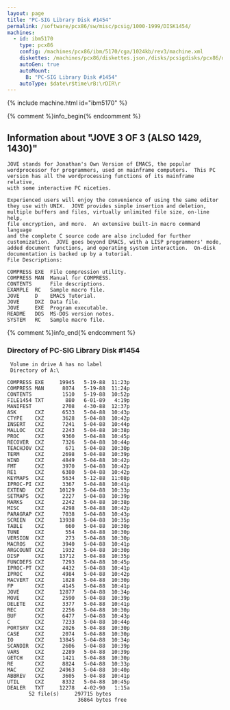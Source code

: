 ```yaml
---
layout: page
title: "PC-SIG Library Disk #1454"
permalink: /software/pcx86/sw/misc/pcsig/1000-1999/DISK1454/
machines:
  - id: ibm5170
    type: pcx86
    config: /machines/pcx86/ibm/5170/cga/1024kb/rev3/machine.xml
    diskettes: /machines/pcx86/diskettes.json,/disks/pcsigdisks/pcx86/diskettes.json
    autoGen: true
    autoMount:
      B: "PC-SIG Library Disk #1454"
    autoType: $date\r$time\rB:\rDIR\r
---
```


{% include machine.html id="ibm5170" %}

{% comment %}info_begin{% endcomment %}

## Information about "JOVE 3 OF 3 (ALSO 1429, 1430)"

    JOVE stands for Jonathan's Own Version of EMACS, the popular
    wordprocessor for programmers, used on mainframe computers.  This PC
    version has all the wordprocessing functions of its mainframe relative,
    with some interactive PC niceties.
    
    Experienced users will enjoy the convenience of using the same editor
    they use with UNIX.  JOVE provides simple insertion and deletion,
    multiple buffers and files, virtually unlimited file size, on-line help,
    file encryption, and more.  An extensive built-in macro command language
    and the complete C source code are also included for further
    customization.  JOVE goes beyond EMACS, with a LISP programmers' mode,
    added document functions, and operating system interaction.  On-disk
    documentation is backed up by a tutorial.
    File Descriptions:
    
    COMPRESS EXE  File compression utility.
    COMPRESS MAN  Manual for COMPRESS.
    CONTENTS      File descriptions.
    EXAMPLE  RC   Sample macro file.
    JOVE     D    EMACS Tutorial.
    JOVE     DXZ  Data file.
    JOVE     EXE  Program executable.
    README   DOS  MS-DOS version notes.
    SYSTEM   RC   Sample macro file.
{% comment %}info_end{% endcomment %}


### Directory of PC-SIG Library Disk #1454

     Volume in drive A has no label
     Directory of A:\

    COMPRESS EXE     19945   5-19-88  11:23p
    COMPRESS MAN      8074   5-19-88  11:24p
    CONTENTS          1510   5-19-88  10:52p
    FILE1454 TXT       880   6-01-89   4:19p
    MANIFEST          2708   4-30-88  12:37p
    ASK      CXZ      6533   5-04-88  10:43p
    CTYPE    CXZ      3628   5-04-88  10:42p
    INSERT   CXZ      7241   5-04-88  10:44p
    MALLOC   CXZ      2243   5-04-88  10:38p
    PROC     CXZ      9360   5-04-88  10:45p
    RECOVER  CXZ      7326   5-04-88  10:44p
    TEACHJOV CXZ       671   5-04-88  10:30p
    TERM     CXZ      2698   5-04-88  10:39p
    WIND     CXZ      4849   5-04-88  10:42p
    FMT      CXZ      3970   5-04-88  10:42p
    RE1      CXZ      6380   5-04-88  10:42p
    KEYMAPS  CXZ      5634   5-12-88  11:08p
    IPROC-PI CXZ      3367   5-04-88  10:41p
    EXTEND   CXZ     10129   5-04-88  10:33p
    SETMAPS  CXZ      2227   5-04-88  10:39p
    MARKS    CXZ      2242   5-04-88  10:38p
    MISC     CXZ      4298   5-04-88  10:42p
    PARAGRAP CXZ      7038   5-04-88  10:43p
    SCREEN   CXZ     13938   5-04-88  10:35p
    TABLE    CXZ       660   5-04-88  10:30p
    TUNE     CXZ       554   5-04-88  10:30p
    VERSION  CXZ       273   5-04-88  10:30p
    MACROS   CXZ      3940   5-04-88  10:41p
    ARGCOUNT CXZ      1932   5-04-88  10:30p
    DISP     CXZ     13712   5-04-88  10:35p
    FUNCDEFS CXZ      7293   5-04-88  10:45p
    IPROC-PT CXZ      4432   5-04-88  10:41p
    IPROC    CXZ      4984   5-04-88  10:42p
    MACVERT  CXZ      1828   5-04-88  10:30p
    FP       CXZ      4145   5-04-88  10:41p
    JOVE     CXZ     12877   5-04-88  10:34p
    MOVE     CXZ      2590   5-04-88  10:39p
    DELETE   CXZ      3377   5-04-88  10:41p
    REC      CXZ      2256   5-04-88  10:30p
    BUF      CXZ      6477   5-04-88  10:43p
    C        CXZ      7233   5-04-88  10:44p
    PORTSRV  CXZ      2026   5-04-88  10:30p
    CASE     CXZ      2074   5-04-88  10:30p
    IO       CXZ     13845   5-04-88  10:34p
    SCANDIR  CXZ      2606   5-04-88  10:39p
    VARS     CXZ      2289   5-04-88  10:39p
    GETCH    CXZ      1421   5-04-88  10:30p
    RE       CXZ      8824   5-04-88  10:33p
    MAC      CXZ     24963   5-04-88  10:40p
    ABBREV   CXZ      3605   5-04-88  10:41p
    UTIL     CXZ      8332   5-04-88  10:45p
    DEALER   TXT     12278   4-02-90   1:15a
           52 file(s)     297715 bytes
                           36864 bytes free
